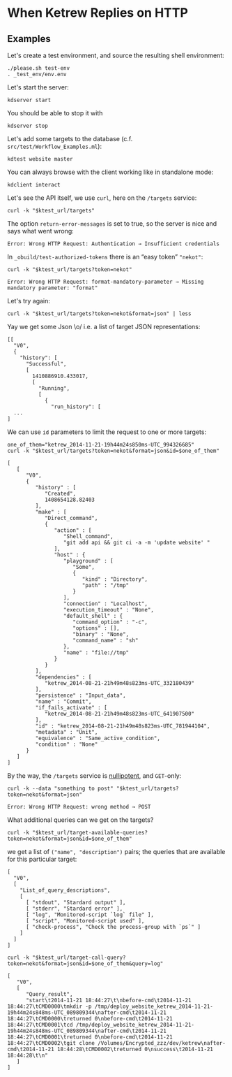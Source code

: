 When Ketrew Replies on HTTP
===========================


Examples
--------

Let's create a test environment, and source the resulting shell environment:

    ./please.sh test-env
    . _test_env/env.env

Let's start the server:

    kdserver start

You should be able to stop it with

    kdserver stop

Let's add some targets to the database (c.f. `src/test/Workflow_Examples.ml`):

    kdtest website master

You can always browse with the client working like in standalone mode:

    kdclient interact

Let's see the API itself, we use `curl`, here on the `/targets` service:

    curl -k "$ktest_url/targets"

The option `return-error-messages` is set to true, so the server is nice and
says what went wrong:

```badresult
Error: Wrong HTTP Request: Authentication → Insufficient credentials
```

In `_obuild/test-authorized-tokens` there is an “easy token” `"nekot"`:

    curl -k "$ktest_url/targets?token=nekot"

```badresult
Error: Wrong HTTP Request: format-mandatory-parameter → Missing mandatory parameter: "format"
```

Let's try again:

    curl -k "$ktest_url/targets?token=nekot&format=json" | less

Yay we get some Json \o/ i.e. a list of target JSON representations:

```goodresult
[[
  "V0",
  {
    "history": [
      "Successful",
      [
        1410886910.433017,
        [
          "Running",
          [
            {
              "run_history": [
  ...
]
```

We can use `id` parameters to limit the request to one or more
targets:

    one_of_them="ketrew_2014-11-21-19h44m24s850ms-UTC_994326685"
    curl -k "$ktest_url/targets?token=nekot&format=json&id=$one_of_them"

```goodresult
[
   [
      "V0",
      {
         "history" : [
            "Created",
            1408654128.82403
         ],
         "make" : [
            "Direct_command",
            {
               "action" : [
                  "Shell_command",
                  "git add api && git ci -a -m 'update website' "
               ],
               "host" : {
                  "playground" : [
                     "Some",
                     {
                        "kind" : "Directory",
                        "path" : "/tmp"
                     }
                  ],
                  "connection" : "Localhost",
                  "execution_timeout" : "None",
                  "default_shell" : {
                     "command_option" : "-c",
                     "options" : [],
                     "binary" : "None",
                     "command_name" : "sh"
                  },
                  "name" : "file://tmp"
               }
            }
         ],
         "dependencies" : [
            "ketrew_2014-08-21-21h49m48s823ms-UTC_332180439"
         ],
         "persistence" : "Input_data",
         "name" : "Commit",
         "if_fails_activate" : [
            "ketrew_2014-08-21-21h49m48s823ms-UTC_641907500"
         ],
         "id" : "ketrew_2014-08-21-21h49m48s823ms-UTC_781944104",
         "metadata" : "Unit",
         "equivalence" : "Same_active_condition",
         "condition" : "None"
      }
   ]
]
```

By the way, the `/targets` service is
[nullipotent](http://en.wiktionary.org/wiki/nullipotent), and `GET`-only:

    curl -k --data "something to post" "$ktest_url/targets?token=nekot&format=json"

```badresult
Error: Wrong HTTP Request: wrong method → POST
```

What additional queries can we get on the targets?

    curl -k "$ktest_url/target-available-queries?token=nekot&format=json&id=$one_of_them"


we get a list of `("name", "description")` pairs; the queries that are
available for this particular target:

```goodresult
[
  "V0",
  [
    "List_of_query_descriptions",
    [
      [ "stdout", "Stardard output" ],
      [ "stderr", "Stardard error" ],
      [ "log", "Monitored-script `log` file" ],
      [ "script", "Monitored-script used" ],
      [ "check-process", "Check the process-group with `ps`" ]
    ]
  ]
]
```

    curl -k "$ktest_url/target-call-query?token=nekot&format=json&id=$one_of_them&query=log"

```goodresult
[
   "V0",
   [
      "Query_result",
      "start\t2014-11-21 18:44:27\t\nbefore-cmd\t2014-11-21 18:44:27\tCMD0000\tmkdir -p /tmp/deploy_website_ketrew_2014-11-21-19h44m24s848ms-UTC_089809344\nafter-cmd\t2014-11-21 18:44:27\tCMD0000\treturned 0\nbefore-cmd\t2014-11-21 18:44:27\tCMD0001\tcd /tmp/deploy_website_ketrew_2014-11-21-19h44m24s848ms-UTC_089809344\nafter-cmd\t2014-11-21 18:44:27\tCMD0001\treturned 0\nbefore-cmd\t2014-11-21 18:44:27\tCMD0002\tgit clone /Volumes/Encrypted_zzz/dev/ketrew\nafter-cmd\t2014-11-21 18:44:28\tCMD0002\treturned 0\nsuccess\t2014-11-21 18:44:28\t\n"
   ]
]
```

